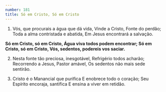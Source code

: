 ```yaml
---
number: 181
title: Só em Cristo, Só em Cristo
---
```


1. Vós, que procurais a água que dá vida,
  Vinde a Cristo, Fonte do perdão;
  Toda a alma contristada e abatida,
  Em Jesus encontrará a salvação.

  __Só em Cristo, só em Cristo,
  Água viva todos podem encontrar;
  Só em Cristo, só em Cristo,
  Vós, sedentos, podereis vos saciar.__

2. Nesta fonte tão preciosa, inesgotável,
  Refrigério todos acharão;
  Recorrendo a Jesus, Pastor amável,
  Os sedentos não mais sede sentirão.

3. Cristo é o Manancial que purifica
  E enobrece todo o coração;
  Seu Espírito encoraja, santifica
  E ensina a viver em retidão.

